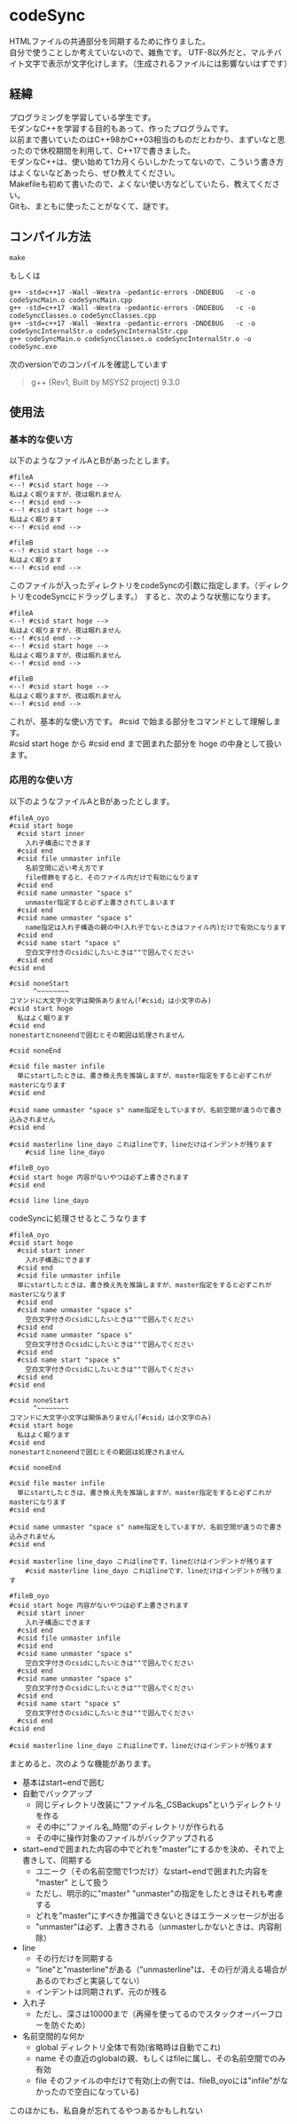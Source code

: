 # codeSync
HTMLファイルの共通部分を同期するために作りました。  
自分で使うことしか考えていないので、雑魚です。
UTF-8以外だと、マルチバイト文字で表示が文字化けします。（生成されるファイルには影響ないはずです）
## 経緯
プログラミングを学習している学生です。  
モダンなC++を学習する目的もあって、作ったプログラムです。  
以前まで書いていたのはC++98かC++03相当のものだとわかり、まずいなと思ったので休校期間を利用して、C++17で書きました。  
モダンなC++は、使い始めて1カ月くらいしかたってないので、こういう書き方はよくないなどあったら、ぜひ教えてください。  
Makefileも初めて書いたので、よくない使い方などしていたら、教えてください。  
Gitも、まともに使ったことがなくて、謎です。
## コンパイル方法

~~~
make
~~~

もしくは

~~~
g++ -std=c++17 -Wall -Wextra -pedantic-errors -DNDEBUG   -c -o codeSyncMain.o codeSyncMain.cpp
g++ -std=c++17 -Wall -Wextra -pedantic-errors -DNDEBUG   -c -o codeSyncClasses.o codeSyncClasses.cpp
g++ -std=c++17 -Wall -Wextra -pedantic-errors -DNDEBUG   -c -o codeSyncInternalStr.o codeSyncInternalStr.cpp
g++ codeSyncMain.o codeSyncClasses.o codeSyncInternalStr.o -o codeSync.exe
~~~

次のversionでのコンパイルを確認しています
> g++ (Rev1, Built by MSYS2 project) 9.3.0

## 使用法
### 基本的な使い方
以下のようなファイルAとBがあったとします。
~~~
#fileA
<--! #csid start hoge -->
私はよく眠りますが、夜は眠れません
<--! #csid end -->
<--! #csid start hoge -->
私はよく眠ります
<--! #csid end -->
~~~

~~~
#fileB
<--! #csid start hoge -->
私はよく眠ります
<--! #csid end -->
~~~

このファイルが入ったディレクトリをcodeSyncの引数に指定します。（ディレクトリをcodeSyncにドラッグします。）
すると、次のような状態になります。
~~~
#fileA
<--! #csid start hoge -->
私はよく眠りますが、夜は眠れません
<--! #csid end -->
<--! #csid start hoge -->
私はよく眠りますが、夜は眠れません
<--! #csid end -->
~~~

~~~
#fileB
<--! #csid start hoge -->
私はよく眠りますが、夜は眠れません
<--! #csid end -->
~~~

これが、基本的な使い方です。
#csid で始まる部分をコマンドとして理解します。  
#csid start hoge から #csid end まで囲まれた部分を hoge の中身として扱います。

### 応用的な使い方
以下のようなファイルAとBがあったとします。
~~~
#fileA_oyo
#csid start hoge
  #csid start inner
    入れ子構造にできます
  #csid end
  #csid file unmaster infile
    名前空間に近い考え方です
    file修飾をすると、そのファイル内だけで有効になります
  #csid end
  #csid name unmaster "space s"
    unmaster指定すると必ず上書きされてしまいます
  #csid end
  #csid name unmaster "space s"
    name指定は入れ子構造の親の中(入れ子でないときはファイル内)だけで有効になります
  #csid end
  #csid name start "space s"
    空白文字付きのcsidにしたいときは""で囲んでください
  #csid end
#csid end

#csid noneStart
      ^~~~~~~~~
コマンドに大文字小文字は関係ありません(「#csid」は小文字のみ)
#csid start hoge
  私はよく眠ります
#csid end
nonestartとnoneendで囲むとその範囲は処理されません

#csid noneEnd

#csid file master infile
  単にstartしたときは、書き換え先を推論しますが、master指定をすると必ずこれがmasterになります
#csid end

#csid name unmaster "space s" name指定をしていますが、名前空間が違うので書き込みされません
#csid end

#csid masterline line_dayo これはlineです、lineだけはインデントが残ります
	#csid line line_dayo 
~~~

~~~
#fileB_oyo
#csid start hoge 内容がないやつは必ず上書きされます
#csid end

#csid line line_dayo
~~~

codeSyncに処理させるとこうなります

~~~
#fileA_oyo
#csid start hoge
  #csid start inner
    入れ子構造にできます
  #csid end
  #csid file unmaster infile
  単にstartしたときは、書き換え先を推論しますが、master指定をすると必ずこれがmasterになります
  #csid end
  #csid name unmaster "space s"
    空白文字付きのcsidにしたいときは""で囲んでください
  #csid end
  #csid name unmaster "space s"
    空白文字付きのcsidにしたいときは""で囲んでください
  #csid end
  #csid name start "space s"
    空白文字付きのcsidにしたいときは""で囲んでください
  #csid end
#csid end

#csid noneStart
      ^~~~~~~~~
コマンドに大文字小文字は関係ありません(「#csid」は小文字のみ)
#csid start hoge
  私はよく眠ります
#csid end
nonestartとnoneendで囲むとその範囲は処理されません

#csid noneEnd

#csid file master infile
  単にstartしたときは、書き換え先を推論しますが、master指定をすると必ずこれがmasterになります
#csid end

#csid name unmaster "space s" name指定をしていますが、名前空間が違うので書き込みされません
#csid end

#csid masterline line_dayo これはlineです、lineだけはインデントが残ります
	#csid masterline line_dayo これはlineです、lineだけはインデントが残ります
~~~

~~~
#fileB_oyo
#csid start hoge 内容がないやつは必ず上書きされます
  #csid start inner
    入れ子構造にできます
  #csid end
  #csid file unmaster infile
  #csid end
  #csid name unmaster "space s"
    空白文字付きのcsidにしたいときは""で囲んでください
  #csid end
  #csid name unmaster "space s"
    空白文字付きのcsidにしたいときは""で囲んでください
  #csid end
  #csid name start "space s"
    空白文字付きのcsidにしたいときは""で囲んでください
  #csid end
#csid end

#csid masterline line_dayo これはlineです、lineだけはインデントが残ります
~~~

まとめると、次のような機能があります。  
* 基本はstart~endで囲む
* 自動でバックアップ
	* 同じディレクトリ改装に"ファイル名_CSBackups"というディレクトリを作る
	* その中に"ファイル名_時間"のディレクトリが作られる
	* その中に操作対象のファイルがバックアップされる
* start~endで囲まれた内容の中でどれを"master"にするかを決め、それで上書きして、同期する
	* ユニーク（その名前空間で1つだけ）なstart~endで囲まれた内容を "master" として扱う
	* ただし、明示的に"master" "unmaster"の指定をしたときはそれも考慮する
	* どれを"master"にすべきか推論できないときはエラーメッセージが出る
	* "unmaster"は必ず、上書きされる（unmasterしかないときは、内容削除）
* line
	* その行だけを同期する
	* "line"と"masterline"がある（"unmasterline"は、その行が消える場合があるのでわざと実装してない）
	* インデントは同期されず、元のが残る
* 入れ子
	* ただし、深さは10000まで（再帰を使ってるのでスタックオーバーフローを防ぐため）
* 名前空間的な何か
	* global ディレクトリ全体で有効(省略時は自動でこれ)
	* name その直近のglobalの親、もしくはfileに属し、その名前空間でのみ有効
	* file そのファイルの中だけで有効(上の例では、fileB_oyoには"infile"がなかったので空白になっている)

このほかにも、私自身が忘れてるやつあるかもしれない  
